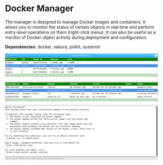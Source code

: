 # Docker Manager
The manager is designed to manage Docker images and containers. It allows you to monitor the status of certain objects in real time and perform entry-level operations on them (right-click menu). It can also be useful as a monitor of Docker object activity during deployment and configuration.

**Dependencies:** docker, sakura, polkit, systemd

![](https://github.com/AKotov-dev/docker-manager/blob/main/ScreenShot.png)